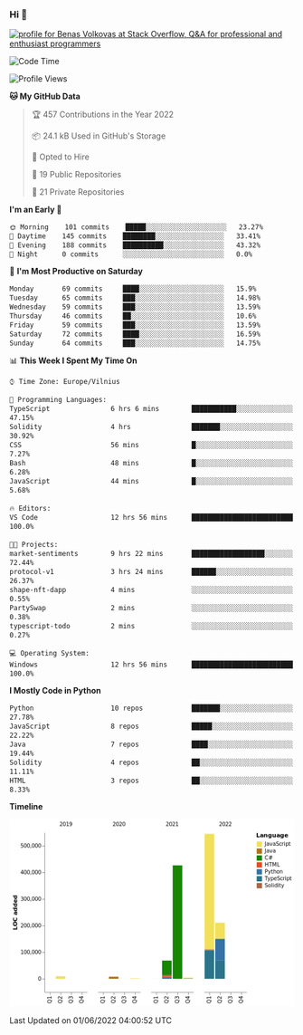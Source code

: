 ### Hi 👋
<a href="https://stackoverflow.com/users/14954249/benas-volkovas"><img src="https://stackoverflow.com/users/flair/14954249.png?theme=dark" width="208" height="58" alt="profile for Benas Volkovas at Stack Overflow, Q&amp;A for professional and enthusiast programmers" title="profile for Benas Volkovas at Stack Overflow, Q&amp;A for professional and enthusiast programmers"></a>

<!--START_SECTION:waka-->
![Code Time](http://img.shields.io/badge/Code%20Time-725%20hrs%209%20mins-blue)

![Profile Views](http://img.shields.io/badge/Profile%20Views-0-blue)

**🐱 My GitHub Data** 

> 🏆 457 Contributions in the Year 2022
 > 
> 📦 24.1 kB Used in GitHub's Storage 
 > 
> 💼 Opted to Hire
 > 
> 📜 19 Public Repositories 
 > 
> 🔑 21 Private Repositories  
 > 
**I'm an Early 🐤** 

```text
🌞 Morning    101 commits    █████░░░░░░░░░░░░░░░░░░░░   23.27% 
🌆 Daytime    145 commits    ████████░░░░░░░░░░░░░░░░░   33.41% 
🌃 Evening    188 commits    ██████████░░░░░░░░░░░░░░░   43.32% 
🌙 Night      0 commits      ░░░░░░░░░░░░░░░░░░░░░░░░░   0.0%

```
📅 **I'm Most Productive on Saturday** 

```text
Monday       69 commits     ████░░░░░░░░░░░░░░░░░░░░░   15.9% 
Tuesday      65 commits     ███░░░░░░░░░░░░░░░░░░░░░░   14.98% 
Wednesday    59 commits     ███░░░░░░░░░░░░░░░░░░░░░░   13.59% 
Thursday     46 commits     ██░░░░░░░░░░░░░░░░░░░░░░░   10.6% 
Friday       59 commits     ███░░░░░░░░░░░░░░░░░░░░░░   13.59% 
Saturday     72 commits     ████░░░░░░░░░░░░░░░░░░░░░   16.59% 
Sunday       64 commits     ███░░░░░░░░░░░░░░░░░░░░░░   14.75%

```


📊 **This Week I Spent My Time On** 

```text
⌚︎ Time Zone: Europe/Vilnius

💬 Programming Languages: 
TypeScript               6 hrs 6 mins        ███████████░░░░░░░░░░░░░░   47.15% 
Solidity                 4 hrs               ███████░░░░░░░░░░░░░░░░░░   30.92% 
CSS                      56 mins             █░░░░░░░░░░░░░░░░░░░░░░░░   7.27% 
Bash                     48 mins             █░░░░░░░░░░░░░░░░░░░░░░░░   6.28% 
JavaScript               44 mins             █░░░░░░░░░░░░░░░░░░░░░░░░   5.68%

🔥 Editors: 
VS Code                  12 hrs 56 mins      █████████████████████████   100.0%

🐱‍💻 Projects: 
market-sentiments        9 hrs 22 mins       ██████████████████░░░░░░░   72.44% 
protocol-v1              3 hrs 24 mins       ██████░░░░░░░░░░░░░░░░░░░   26.37% 
shape-nft-dapp           4 mins              ░░░░░░░░░░░░░░░░░░░░░░░░░   0.55% 
PartySwap                2 mins              ░░░░░░░░░░░░░░░░░░░░░░░░░   0.38% 
typescript-todo          2 mins              ░░░░░░░░░░░░░░░░░░░░░░░░░   0.27%

💻 Operating System: 
Windows                  12 hrs 56 mins      █████████████████████████   100.0%

```

**I Mostly Code in Python** 

```text
Python                   10 repos            ███████░░░░░░░░░░░░░░░░░░   27.78% 
JavaScript               8 repos             █████░░░░░░░░░░░░░░░░░░░░   22.22% 
Java                     7 repos             ████░░░░░░░░░░░░░░░░░░░░░   19.44% 
Solidity                 4 repos             ██░░░░░░░░░░░░░░░░░░░░░░░   11.11% 
HTML                     3 repos             ██░░░░░░░░░░░░░░░░░░░░░░░   8.33%

```


**Timeline**

![Chart not found](https://raw.githubusercontent.com/BenasVolkovas/BenasVolkovas/main/charts/bar_graph.png) 


 Last Updated on 01/06/2022 04:00:52 UTC
<!--END_SECTION:waka-->
